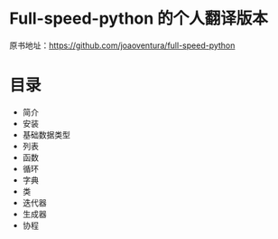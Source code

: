 # Full-speed-python 的个人翻译版本
原书地址：https://github.com/joaoventura/full-speed-python

# 目录
* 简介
* 安装
* 基础数据类型
* 列表
* 函数
* 循环
* 字典
* 类
* 迭代器
* 生成器
* 协程



